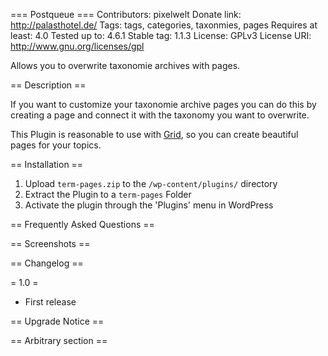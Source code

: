 === Postqueue ===
Contributors: pixelwelt
Donate link: http://palasthotel.de/
Tags: tags, categories, taxonmies, pages
Requires at least: 4.0
Tested up to: 4.6.1
Stable tag: 1.1.3
License: GPLv3
License URI: http://www.gnu.org/licenses/gpl

Allows you to overwrite taxonomie archives with pages.

== Description ==

If you want to customize your taxonomie archive pages you can do this by creating a page and connect it with the taxonomy you want to overwrite.

This Plugin is reasonable to use with [Grid](http://wordpress.org/plugins/grid/ "Grid Landingpage Editor"), so you can create beautiful pages for your topics.

== Installation ==

1. Upload `term-pages.zip` to the `/wp-content/plugins/` directory
1. Extract the Plugin to a `term-pages` Folder
1. Activate the plugin through the 'Plugins' menu in WordPress

== Frequently Asked Questions ==


== Screenshots ==


== Changelog ==

= 1.0 =
* First release

== Upgrade Notice ==

== Arbitrary section ==